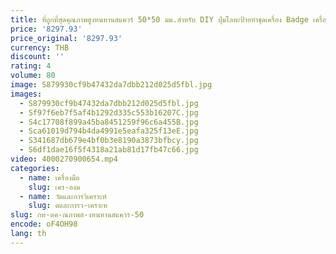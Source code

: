 ```yaml
---
title: ที่ถูกที่สุดคุณภาพสูงทนทานสแควร์ 50*50 มม.สําหรับ DIY ปุ่มโลหะป้ายทําชุดเครื่อง Badge เครื่องทํา Pin Maker
price: '8297.93'
price_original: '8297.93'
currency: THB
discount: ''
rating: 4
volume: 80
image: S879930cf9b47432da7dbb212d025d5fbl.jpg
images:
  - S879930cf9b47432da7dbb212d025d5fbl.jpg
  - Sf97f6eb7f5af4b1292d335c553b16207C.jpg
  - S4c17708f899a45ba8451259f96c6a455B.jpg
  - Sca61019d794b4da4991e5eafa325f13eE.jpg
  - S341687db679e4bf0b3e8190a3873bfbcy.jpg
  - S6df1dae16f5f4318a21ab81d17fb47c66.jpg
video: 4000270900654.mp4
categories:
  - name: เครื่องมือ
    slug: เคร-องม
  - name: วัดและการวิเคราะห์
    slug: ดและการว-เคราะห
slug: กท-ดค-ณภาพส-งทนทานสแควร-50
encode: oF4OH98
lang: th
---
```

  